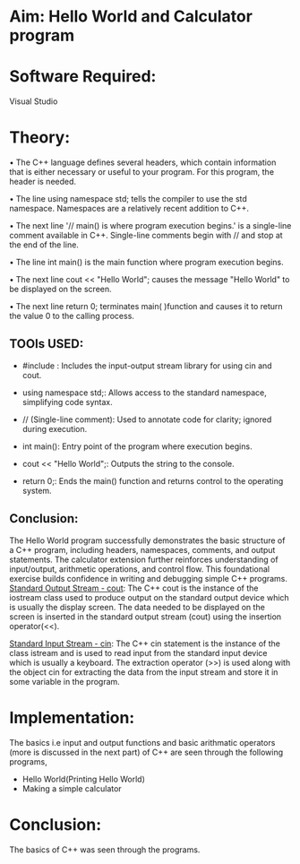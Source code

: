 # Aim: Hello World and Calculator program
# Software Required:
Visual Studio
# Theory:
•	The C++ language defines several headers, which contain information that is either necessary or useful to your program. For this program, the header <iostream> is needed.

•	The line using namespace std; tells the compiler to use the std namespace. Namespaces are a relatively recent addition to C++.

•	The next line '// main() is where program execution begins.' is a single-line comment available in C++. Single-line comments begin with // and stop at the end of the line.

•	The line int main() is the main function where program execution begins.

•	The next line cout << "Hello World"; causes the message "Hello World" to be displayed on the screen.

•	The next line return 0; terminates main( )function and causes it to return the value 0 to the calling process.

## TOOls USED:
- #include <iostream>: Includes the input-output stream library for using cin and cout.
  
- using namespace std;: Allows access to the standard namespace, simplifying code syntax.

-  // (Single-line comment): Used to annotate code for clarity; ignored during execution.

- int main(): Entry point of the program where execution begins.

- cout << "Hello World";: Outputs the string to the console.

- return 0;: Ends the main() function and returns control to the operating system.
  
 ## Conclusion:

The Hello World program successfully demonstrates the basic structure of a C++ program, including headers, namespaces, comments, and output statements. The calculator extension further reinforces understanding of input/output, arithmetic operations, and control flow. This foundational exercise builds confidence in writing and debugging simple C++ programs.
<ins>Standard Output Stream - cout</ins>:
The C++ cout is the instance of the iostream class used to produce output on the standard output device which is usually the display screen. The data needed to be displayed on the screen is inserted in the standard output stream (cout) using the insertion operator(<<).

<ins>Standard Input Stream - cin</ins>:
The C++ cin statement is the instance of the class istream and is used to read input from the standard input device which is usually a keyboard. The extraction operator (>>) is used along with the object cin for extracting the data from the input stream and store it in some variable in the program.

# Implementation:
The basics i.e input and output functions and basic arithmatic operators (more is discussed in the next part) of C++ are seen through the following programs,
+ Hello World(Printing Hello World)
+ Making a simple calculator

# Conclusion:
The basics of C++ was seen through the programs.
